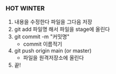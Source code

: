 ### HOT WINTER
   
1. 내용을 수정한다 파일을 그다음 저장
2. git add 파일명 해서 파일을  stage에 올린다
3. git commit -m "커밋명"
   * commit 이름적기 
4. git push origin main (or master)
   * 파일을 원격저장소에 올린다
5. 끝!
   